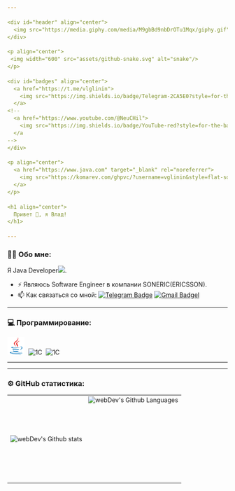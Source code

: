 ```yaml
---

<div id="header" align="center">
  <img src="https://media.giphy.com/media/M9gbBd9nbDrOTu1Mqx/giphy.gif" width="100"/>
</div>

<p align="center">
 <img width="600" src="assets/github-snake.svg" alt="snake"/>
</p>

<div id="badges" align="center">
  <a href="https://t.me/vlglinin">
    <img src="https://img.shields.io/badge/Telegram-2CA5E0?style=for-the-badge&logo=telegram&logoColor=white" alt="Telegram Badge"/>
  </a>
<!--
  <a href="https://www.youtube.com/@NeuCHil">
    <img src="https://img.shields.io/badge/YouTube-red?style=for-the-badge&logo=youtube&logoColor=white" alt="Youtube Badge"/>
  </a
-->
</div>

<p align="center"> 
  <a href="https://www.java.com" target="_blank" rel="noreferrer"> 
    <img src="https://komarev.com/ghpvc/?username=vglinin&style=flat-square&color=blue" alt=""/> 
  </a> 
</p>

<h1 align="center">
  Привет 👋, я Влад!
</h1>

---
```


### :man_technologist: Обо мне:
Я Java Developer<img src="https://media.giphy.com/media/WUlplcMpOCEmTGBtBW/giphy.gif" width="30px">.
- :zap: Являюсь Software Engineer в компании SONERIC(ERICSSON).
- :mailbox: Как связаться со мной: [![Telegram Badge](https://img.shields.io/badge/-vlglinin-blue?style=flat&logo=Telegram&logoColor=white)](https://t.me/vlglinin) [![Gmail Badgel](https://img.shields.io/badge/-Gmail-red?style-flat&logo-Gmail&logoColor-white)](mailto:glinin.vlad.2000@mail.ru)

---

### :computer: Программирование:
<div>
  <img src="https://raw.githubusercontent.com/devicons/devicon/master/icons/java/java-original.svg" title="Java" alt="Java" width="40" height="40"/>&nbsp;
  <img src="https://upload.wikimedia.org/wikipedia/commons/1/18/ISO_C%2B%2B_Logo.svg" title="C++" alt="1C" width="40" height="40"/>&nbsp;
  <img src="https://github.com/vglinin/vglinin/assets/156716430/930df78f-1650-402f-9081-ae2cf9dd4199" title="1C" alt="1C" width="40" height="40"/>&nbsp;
</div>

---

<!--
### :earth_africa: Технологии:
<div>
  <img src="https://www.vectorlogo.zone/logos/springio/springio-icon.svg" title="Spring" alt="Spring" width="40" height="40"/>&nbsp;
  <img src="https://github.com/vglinin/vglinin/assets/156716430/1d8d3a4b-a006-462d-999b-b91a95f05d19" title="Junit5" alt="Junit5" width="40" height="40"/>&nbsp;
  <img src="https://raw.githubusercontent.com/devicons/devicon/master/icons/java/java-original.svg" title="Java" alt="Java" width="40" height="40"/>&nbsp;
  <img src="https://github.com/vglinin/vglinin/assets/156716430/02ea3c0c-ad95-42e8-b33d-1cfb0c7ed85c" title="Hibernate" alt="Hibernate" width="40" height="40"/>&nbsp;
  <img src="https://raw.githubusercontent.com/devicons/devicon/master/icons/docker/docker-original-wordmark.svg" title="Docker" alt="Docker" width="40" height="40"/>&nbsp;
</div>

---

### :wrench: Инструменты:
<div>
  <img src="https://github.com/vglinin/vglinin/assets/156716430/263d07a9-91e6-4638-a0ce-522804a31ca6" title="Gradle" alt="Gradle" width="40" height="40"/>&nbsp;
  <img src="https://github.com/vglinin/vglinin/assets/156716430/757c13cb-5434-4ec1-a28e-8cde4793360a" title="Maven" alt="Maven" width="40" height="40"/>&nbsp;
  <img src="https://github.com/vglinin/vglinin/assets/156716430/f426818d-3ea5-4f9a-9188-10ce90f1c190" title="JavaDoc" alt="JavaDoc" width="40" height="40"/>&nbsp;
  <img src="https://github.com/vglinin/vglinin/assets/156716430/5976f3b3-0cfd-4bb3-862d-7f35f03d0446" title="JetBrains" alt="JetBrains" width="40" height="40"/>&nbsp;
  <img src="https://github.com/devicons/devicon/blob/master/icons/photoshop/photoshop-plain.svg" title="Photoshop" alt="Photoshop" width="40" height="40"/>&nbsp;
  <img src="https://github.com/vglinin/vglinin/assets/156716430/c2bc21fc-d40e-4001-a48f-63acd53ae437" title="Postman" alt="Postman" width="40" height="40"/>&nbsp;
</div>

---

### :office: База данных:
<div>
  <img src="https://raw.githubusercontent.com/devicons/devicon/master/icons/postgresql/postgresql-original-wordmark.svg" title="PostgreSQL" alt="PostgreSQL" width="40" height="40"/>&nbsp;
  <img src="https://www.svgrepo.com/show/303229/microsoft-sql-server-logo.svg" title="MsSQL" alt="MsSQL" width="40" height="40"/>&nbsp;
  <img src="https://raw.githubusercontent.com/devicons/devicon/master/icons/mysql/mysql-original-wordmark.svg" title="MySQL" alt="MySQL" width="40" height="40"/>&nbsp;
</div>

---
---

<!--
### :dizzy: Принципы:
<div>
  <img src="https://github.com/vglinin/vglinin/assets/156716430/75012266-d940-4d39-9512-7e28af113a96" title="KISS" alt="KISS" width="40" height="40"/>&nbsp;
  <img src="https://github.com/vglinin/vglinin/assets/156716430/05cf1b67-1667-4e91-a27b-2ab04256c4ce" title="DRY" alt="DRY" width="40" height="40"/>&nbsp;
  <img src="https://github.com/vglinin/vglinin/assets/156716430/fda0a48b-67b5-4864-840c-ee40491d7b86" title="YAGNI" alt="YAGNI" width="40" height="40"/>&nbsp;
</div>
---

<!-- SOLID - https://github.com/vglinin/vglinin/assets/156716430/ae8e915c-34a7-4916-bc21-19d2da445ef5

---

### :compass: OC:
<div>
  <img src="https://github.com/vglinin/vglinin/assets/156716430/c0961651-cbf8-4426-93e3-c66722fabde6" title="Windows" alt="Windows" width="40" height="40"/>&nbsp;
</div>

---

<!--### :desktop_computer: IDE:
<div>
  <img src="https://github.com/vglinin/vglinin/assets/156716430/5976f3b3-0cfd-4bb3-862d-7f35f03d0446" title="JetBrains" alt="JetBrains" width="40" height="40"/>&nbsp;
</div>

---

<!--### 💻 Codewars:
![codewars](https://www.codewars.com/users/DaVl/badges/large)
-->

---
### ⚙️ GitHub статистика:
<table>
  <tr>
    <td>
      <img align="left" src="http://github-readme-streak-stats.herokuapp.com?user=vglinin&theme=dark&background=000000" alt="webDev's Github stats" />
    </td>
    <td>
      <img height="195px" align="right" alt="webDev's Github Languages" src="https://github-readme-stats-sigma-five.vercel.app/api/top-langs/?username=vglinin&layout=compact&theme=vision-friendly-dark" />
    </td>
  </tr>

<!--![Visitor Badge](https://visitor-badge.laobi.icu/badge?page_id=vglinin)-->
